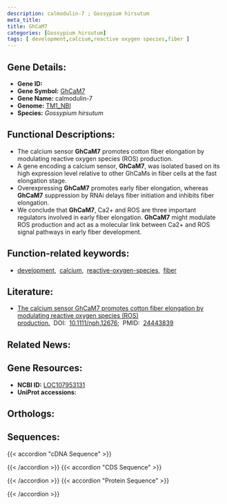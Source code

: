 ```yaml
---
description: calmodulin-7 ; Gossypium hirsutum
meta_title:
title: GhCaM7
categories: [Gossypium hirsutum]
tags: [ development,calcium,reactive oxygen species,fiber ]
---
```


## Gene Details:
- **Gene ID:** []()
- **Gene Symbol:** <u>GhCaM7</u>
- **Gene Name:** calmodulin-7
- **Genome:** [TM1_NBI](https://yanglab.hzau.edu.cn/CottonMD/download.1)
- **Species:** *Gossypium hirsutum*

## Functional Descriptions:
   - The calcium sensor **GhCaM7** promotes cotton fiber elongation by modulating reactive oxygen species (ROS) production.
   - A gene encoding a calcium sensor, **GhCaM7**, was isolated based on its high expression level relative to other GhCaMs in fiber cells at the fast elongation stage.
   - Overexpressing **GhCaM7** promotes early fiber elongation, whereas **GhCaM7** suppression by RNAi delays fiber initiation and inhibits fiber elongation.
   - We conclude that **GhCaM7**, Ca2+ and ROS are three important regulators involved in early fiber elongation. **GhCaM7** might modulate ROS production and act as a molecular link between Ca2+ and ROS signal pathways in early fiber development.

## Function-related keywords:
   - [development](/tags/development/),&nbsp;&nbsp;[calcium](/tags/calcium/),&nbsp;&nbsp;[reactive-oxygen-species](/tags/reactive-oxygen-species/),&nbsp;&nbsp;[fiber](/tags/fiber/)

## Literature:
   - [The calcium sensor GhCaM7 promotes cotton fiber elongation by modulating reactive oxygen species (ROS) production.](https://doi.org/10.1111/nph.12676)&nbsp;&nbsp;DOI:&nbsp;&nbsp;[10.1111/nph.12676](https://doi.org/10.1111/nph.12676);&nbsp;&nbsp;PMID:&nbsp;&nbsp;[24443839](https://pubmed.ncbi.nlm.nih.gov/24443839/)

## Related News:

## Gene Resources:
- **NCBI ID:**  [LOC107953131](https://www.ncbi.nlm.nih.gov/gene/?term=LOC107953131)
- **UniProt accessions:**  [](https://www.uniprot.org/uniprotkb//entry)

## Orthologs:

## Sequences:
{{< accordion "cDNA Sequence" >}}

{{< /accordion >}}
{{< accordion "CDS Sequence" >}}

{{< /accordion >}}
{{< accordion "Protein Sequence" >}}

{{< /accordion >}}
